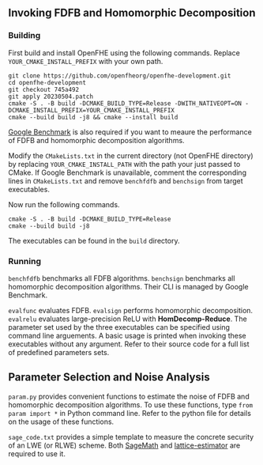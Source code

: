 ## Invoking FDFB and Homomorphic Decomposition
### Building
First build and install OpenFHE using the following commands. Replace `YOUR_CMAKE_INSTALL_PREFIX`  with your own path.
```shell
git clone https://github.com/openfheorg/openfhe-development.git
cd openfhe-development
git checkout 745a492
git apply 20230504.patch
cmake -S . -B build -DCMAKE_BUILD_TYPE=Release -DWITH_NATIVEOPT=ON -DCMAKE_INSTALL_PREFIX=YOUR_CMAKE_INSTALL_PREFIX
cmake --build build -j8 && cmake --install build
```
[Google Benchmark](https://github.com/google/benchmark.git) is also required if you want to meaure the performance of FDFB and homomorphic decomposition algorithms.

Modify the `CMakeLists.txt` in the current directory (not OpenFHE directory) by replacing `YOUR_CMAKE_INSTALL_PATH` with the path your just passed to CMake. If Google Benchmark is unavailable, comment the corresponding lines in `CMakeLists.txt`  and remove `benchfdfb` and `benchsign` from target executables.

Now run the following commands.
```shell
cmake -S . -B build -DCMAKE_BUILD_TYPE=Release
cmake --build build -j8
```
The executables can be found in the `build` directory.
### Running
`benchfdfb` benchmarks all FDFB algorithms. `benchsign` benchmarks all homomorphic decomposition algorithms. Their CLI is managed by Google Benchmark.

`evalfunc`  evaluates FDFB. `evalsign` performs homomorphic decomposition. `evalrelu` evaluates large-precision ReLU with $\textbf{HomDecomp-Reduce}$. The parameter set used by the three executables can be specified using command line arguements. A basic usage is printed when invoking these executables without any argument. Refer to their source code for a full list of predefined parameters sets.

## Parameter Selection and Noise Analysis
`param.py` provides convenient functions to estimate the noise of FDFB and homomorphic decomposition algorithms. To use these functions, type `from param import *` in Python command line. Refer to the python file for details on the usage of these functions.

`sage_code.txt` provides a simple template to measure the concrete security of an LWE (or RLWE) scheme. Both [SageMath](https://www.sagemath.org/) and [lattice-estimator](https://github.com/malb/lattice-estimator.git) are required to use it.
